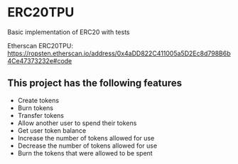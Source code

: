 # ERC20TPU
Basic implementation of ERC20 with tests

Etherscan ERC20TPU: https://ropsten.etherscan.io/address/0x4aDD822C411005a5D2Ec8d798B6b4Ce47373232e#code                                                           

## This project has the following features

- Create tokens
- Burn tokens
- Transfer tokens
- Allow another user to spend their tokens
- Get user token balance
- Increase the number of tokens allowed for use
- Decrease the number of tokens allowed for use
- Burn the tokens that were allowed to be spent

